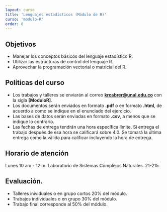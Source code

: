 ```yaml
---
layout: curso
title: 'Lenguajes estadísticos (Módulo de R)'
curso: 'modulo-R'
order: 0
---
```


## Objetivos

* Manejar los conceptos básicos del lenguaje estadístico R.
* Utilizar las estructuras de control del lenguaje R.
* Aprovechar la programación vectorial o matricial del R.

## Políticas del curso
  - Los trabajos y talleres se enviarán al correo **krcabrer@unal.edu.co** con
    la sigla **[ModuloR]**.
  - Los documentos serán enviados en formato **.pdf** o en formato **.html**,
    de acuerdo a como se indique en el enunciado del ejercicio.
  - Las bases de datos serán enviadas en formato **.csv**, a menos que se indique
    lo contrario.
  - Las fechas de entrega tendrán una hora específica límite. Si entrega el trabajo
    después de esa hora se calificará sobre 4.0. Se tomará la última entrega como
    la válida para calificar incluyendo la hora de entrega.

## Horario de atención

   Lunes 10 am - 12 m. Laboratorio de Sistemas Complejos Naturales. 21-215.    

## Evaluación.
  - Talleres inividuales o en grupo cortos 20% del módulo.
  - Trabajos individuales o en grupo 30% del módulo.
  - Trabajo final corresponde al 50% del módulo.  
